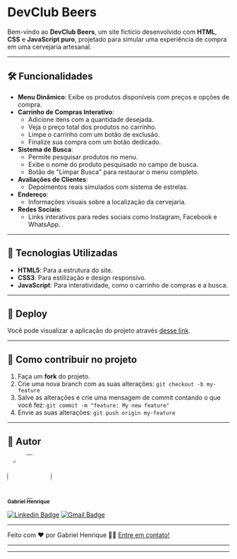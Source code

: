 # DevClub Beers

Bem-vindo ao **DevClub Beers**, um site fictício desenvolvido com **HTML**, **CSS** e **JavaScript puro**, projetado para simular uma experiência de compra em uma cervejaria artesanal.

---

## 🛠️ Funcionalidades

- **Menu Dinâmico**: Exibe os produtos disponíveis com preços e opções de compra.
- **Carrinho de Compras Interativo**: 
  - Adicione itens com a quantidade desejada.
  - Veja o preço total dos produtos no carrinho.
  - Limpe o carrinho com um botão de exclusão.
  - Finalize sua compra com um botão dedicado.
- **Sistema de Busca**:
  - Permite pesquisar produtos no menu.
  - Exibe o nome do produto pesquisado no campo de busca.
  - Botão de "Limpar Busca" para restaurar o menu completo.
- **Avaliações de Clientes**:
  - Depoimentos reais simulados com sistema de estrelas.
- **Endereço**:
  - Informações visuais sobre a localização da cervejaria.
- **Redes Sociais**:
  - Links interativos para redes sociais como Instagram, Facebook e WhatsApp.

---

## 🚀 Tecnologias Utilizadas

- **HTML5**: Para a estrutura do site.
- **CSS3**: Para estilização e design responsivo.
- **JavaScript**: Para interatividade, como o carrinho de compras e a busca.

---


## 🔖 Deploy

Você pode visualizar a aplicação do projeto através [desse link]().

---

## 💪 Como contribuir no projeto

1. Faça um **fork** do projeto.
2. Crie uma nova branch com as suas alterações: `git checkout -b my-feature`
3. Salve as alterações e crie uma mensagem de commit contando o que você fez: `git commit -m "feature: My new feature"`
4. Envie as suas alterações: `git push origin my-feature`

---

## 🦸 Autor


<a href="">
 <img style="border-radius: 50%;" src="./public/profile.jpeg" width="100px;" alt=""/>
 <br />
 <sub><b>Gabriel Henrique</b></sub></a>
 <br />
 
[![Linkedin Badge](https://img.shields.io/badge/-Gabriel-blue?style=flat-square&logo=Linkedin&logoColor=white&link=https://https://br.linkedin.com/in/gabriel-henrique-7939b3304/)](https://br.linkedin.com/in/gabriel-henrique-7939b3304/) 
[![Gmail Badge](https://img.shields.io/badge/-Gabriel-c14438?style=flat-square&logo=Gmail&logoColor=white&link=mailto:gabsheb@gmail.com)](mailto:gabsheb@gmail.com)

---

Feito com ❤️ por Gabriel Henrique 👋🏽 [Entre em contato!](https://br.linkedin.com/in/gabriel-henrique-7939b3304)

---
---
